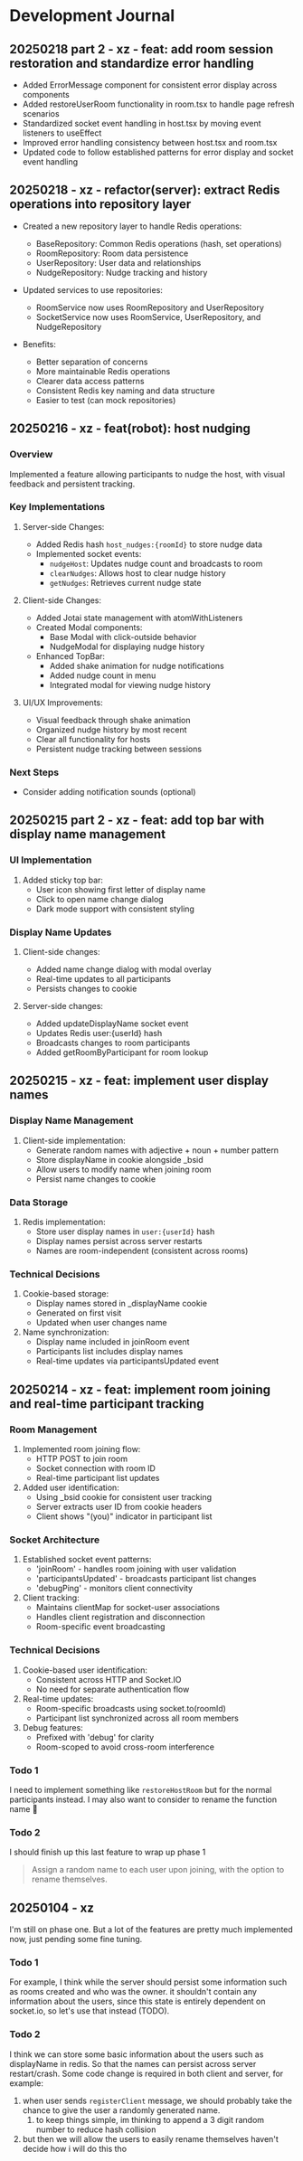 # Development Journal

## 20250218 part 2 - xz - feat: add room session restoration and standardize error handling

- Added ErrorMessage component for consistent error display across components
- Added restoreUserRoom functionality in room.tsx to handle page refresh scenarios
- Standardized socket event handling in host.tsx by moving event listeners to useEffect
- Improved error handling consistency between host.tsx and room.tsx
- Updated code to follow established patterns for error display and socket event handling

## 20250218 - xz - refactor(server): extract Redis operations into repository layer

- Created a new repository layer to handle Redis operations:

  - BaseRepository: Common Redis operations (hash, set operations)
  - RoomRepository: Room data persistence
  - UserRepository: User data and relationships
  - NudgeRepository: Nudge tracking and history

- Updated services to use repositories:

  - RoomService now uses RoomRepository and UserRepository
  - SocketService now uses RoomService, UserRepository, and NudgeRepository

- Benefits:
  - Better separation of concerns
  - More maintainable Redis operations
  - Clearer data access patterns
  - Consistent Redis key naming and data structure
  - Easier to test (can mock repositories)

## 20250216 - xz - feat(robot): host nudging

### Overview

Implemented a feature allowing participants to nudge the host, with visual feedback and persistent tracking.

### Key Implementations

1. Server-side Changes:

   - Added Redis hash `host_nudges:{roomId}` to store nudge data
   - Implemented socket events:
     - `nudgeHost`: Updates nudge count and broadcasts to room
     - `clearNudges`: Allows host to clear nudge history
     - `getNudges`: Retrieves current nudge state

2. Client-side Changes:

   - Added Jotai state management with atomWithListeners
   - Created Modal components:
     - Base Modal with click-outside behavior
     - NudgeModal for displaying nudge history
   - Enhanced TopBar:
     - Added shake animation for nudge notifications
     - Added nudge count in menu
     - Integrated modal for viewing nudge history

3. UI/UX Improvements:
   - Visual feedback through shake animation
   - Organized nudge history by most recent
   - Clear all functionality for hosts
   - Persistent nudge tracking between sessions

### Next Steps

- Consider adding notification sounds (optional)

## 20250215 part 2 - xz - feat: add top bar with display name management

### UI Implementation

1. Added sticky top bar:
   - User icon showing first letter of display name
   - Click to open name change dialog
   - Dark mode support with consistent styling

### Display Name Updates

1. Client-side changes:

   - Added name change dialog with modal overlay
   - Real-time updates to all participants
   - Persists changes to cookie

2. Server-side changes:
   - Added updateDisplayName socket event
   - Updates Redis user:{userId} hash
   - Broadcasts changes to room participants
   - Added getRoomByParticipant for room lookup

## 20250215 - xz - feat: implement user display names

### Display Name Management

1. Client-side implementation:
   - Generate random names with adjective + noun + number pattern
   - Store displayName in cookie alongside \_bsid
   - Allow users to modify name when joining room
   - Persist name changes to cookie

### Data Storage

1. Redis implementation:
   - Store user display names in `user:{userId}` hash
   - Display names persist across server restarts
   - Names are room-independent (consistent across rooms)

### Technical Decisions

1. Cookie-based storage:
   - Display names stored in \_displayName cookie
   - Generated on first visit
   - Updated when user changes name
2. Name synchronization:
   - Display name included in joinRoom event
   - Participants list includes display names
   - Real-time updates via participantsUpdated event

## 20250214 - xz - feat: implement room joining and real-time participant tracking

### Room Management

1. Implemented room joining flow:
   - HTTP POST to join room
   - Socket connection with room ID
   - Real-time participant list updates
2. Added user identification:
   - Using \_bsid cookie for consistent user tracking
   - Server extracts user ID from cookie headers
   - Client shows "(you)" indicator in participant list

### Socket Architecture

1. Established socket event patterns:
   - 'joinRoom' - handles room joining with user validation
   - 'participantsUpdated' - broadcasts participant list changes
   - 'debugPing' - monitors client connectivity
2. Client tracking:
   - Maintains clientMap for socket-user associations
   - Handles client registration and disconnection
   - Room-specific event broadcasting

### Technical Decisions

1. Cookie-based user identification:
   - Consistent across HTTP and Socket.IO
   - No need for separate authentication flow
2. Real-time updates:
   - Room-specific broadcasts using socket.to(roomId)
   - Participant list synchronized across all room members
3. Debug features:
   - Prefixed with 'debug' for clarity
   - Room-scoped to avoid cross-room interference

### Todo 1

I need to implement something like `restoreHostRoom` but for the normal participants instead.
I may also want to consider to rename the function name :thinking:

### Todo 2

I should finish up this last feature to wrap up phase 1

> Assign a random name to each user upon joining, with the option to rename themselves.

## 20250104 - xz

I'm still on phase one. But a lot of the features are pretty much implemented now, just pending some fine tuning.

### Todo 1

For example, I think while the server should persist some information such as rooms created and who was the owner. it shouldn't contain any information about the users, since this state is entirely dependent on socket.io, so let's use that instead (TODO).

### Todo 2

I think we can store some basic information about the users
such as displayName in redis. So that the names can persist
across server restart/crash. Some code change is required in
both client and server, for example:

1. when user sends `registerClient` message, we should
   probably take the chance to give the user a randomly
   generated name.
   1. to keep things simple, im thinking to append a 3 digit
      random number to reduce hash collision
2. but then we will allow the users to easily rename themselves
   haven't decide how i will do this tho
